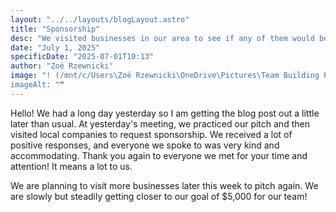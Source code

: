 ```yaml
---
layout: "../../layouts/blogLayout.astro"
title: "Sponsorship"
desc: "We visited businesses in our area to see if any of them would be willing to sponsor us"
date: "July 1, 2025"
specificDate: "2025-07-01T10:13"
author: "Zoë Rzewnicki"
image: "! (/mnt/c/Users\Zoë Rzewnicki\OneDrive\Pictures\Team Building Pizza Blog.jpeg)
imageAlt: ""
---
```

Hello! We had a long day yesterday so I am getting the blog post out a little later than usual. At yesterday's meeting, we practiced our pitch and then visited local companies to request sponsorship. We received a lot of positive responses, and everyone we spoke to was very kind and accommodating. Thank you again to everyone we met for your time and attention! It means a lot to us.



We are planning to visit more businesses later this week to pitch again. We are slowly but steadily getting closer to our goal of $5,000 for our team!
 
